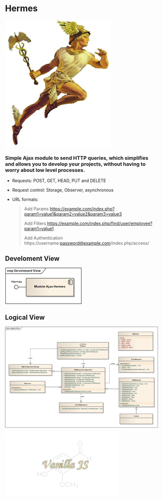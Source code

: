 # Hermes
![Hermes-image](docs/img/hermes.jpg)

### Simple Ajax module to send HTTP queries, which simplifies and allows you to develop your projects, without having to worry about low level processes.

- Requests: POST, GET, HEAD, PUT and DELETE

- Request control: Storage, Observer, asynchronous

- URL formats:
    >   Add Params
    >   https://example.com/index.php?param1=value1&param2=value2&param3=value3
    >
    >   Add Filters
    >   https://example.com/index.php/find/user/employee?param1=value1
    >
    >   Add Authentication
    >   https://username:password@example.com/index.php/access/

## Develoment View

![Develoment-View](docs/img/Develoment-View.png)

## Logical View
![Logical-View](docs/img/Logical-View.png)

![vanilla-js](docs/img/vanillajs.png)

